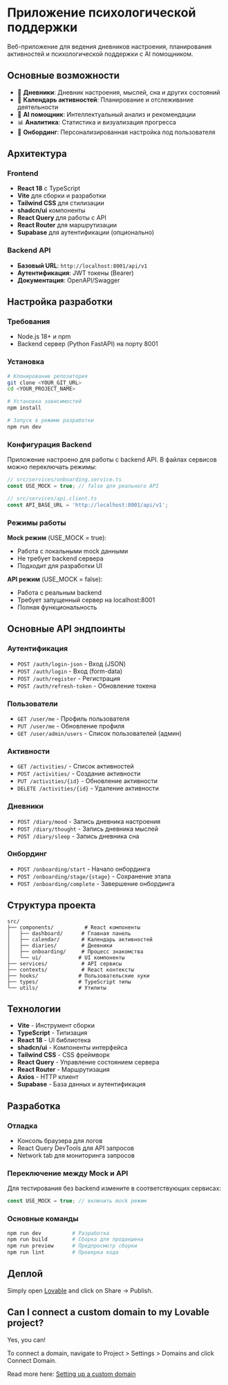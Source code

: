 # Приложение психологической поддержки

Веб-приложение для ведения дневников настроения, планирования активностей и психологической поддержки с AI помощником.

## Основные возможности

- 📝 **Дневники**: Дневник настроения, мыслей, сна и других состояний
- 📅 **Календарь активностей**: Планирование и отслеживание деятельности
- 🤖 **AI помощник**: Интеллектуальный анализ и рекомендации
- 📊 **Аналитика**: Статистика и визуализация прогресса
- 🎯 **Онбординг**: Персонализированная настройка под пользователя

## Архитектура

### Frontend
- **React 18** с TypeScript
- **Vite** для сборки и разработки
- **Tailwind CSS** для стилизации
- **shadcn/ui** компоненты
- **React Query** для работы с API
- **React Router** для маршрутизации
- **Supabase** для аутентификации (опционально)

### Backend API
- **Базовый URL**: `http://localhost:8001/api/v1`
- **Аутентификация**: JWT токены (Bearer)
- **Документация**: OpenAPI/Swagger

## Настройка разработки

### Требования
- Node.js 18+ и npm
- Backend сервер (Python FastAPI) на порту 8001

### Установка

```bash
# Клонирование репозитория
git clone <YOUR_GIT_URL>
cd <YOUR_PROJECT_NAME>

# Установка зависимостей
npm install

# Запуск в режиме разработки
npm run dev
```

### Конфигурация Backend

Приложение настроено для работы с backend API. В файлах сервисов можно переключать режимы:

```typescript
// src/services/onboarding.service.ts
const USE_MOCK = true; // false для реального API

// src/services/api.client.ts  
const API_BASE_URL = 'http://localhost:8001/api/v1';
```

### Режимы работы

**Mock режим** (USE_MOCK = true):
- Работа с локальными mock данными
- Не требует backend сервера
- Подходит для разработки UI

**API режим** (USE_MOCK = false):
- Работа с реальным backend
- Требует запущенный сервер на localhost:8001
- Полная функциональность

## Основные API эндпоинты

### Аутентификация
- `POST /auth/login-json` - Вход (JSON)
- `POST /auth/login` - Вход (form-data)
- `POST /auth/register` - Регистрация
- `POST /auth/refresh-token` - Обновление токена

### Пользователи
- `GET /user/me` - Профиль пользователя
- `PUT /user/me` - Обновление профиля
- `GET /user/admin/users` - Список пользователей (админ)

### Активности
- `GET /activities/` - Список активностей
- `POST /activities/` - Создание активности
- `PUT /activities/{id}` - Обновление активности
- `DELETE /activities/{id}` - Удаление активности

### Дневники
- `POST /diary/mood` - Запись дневника настроения
- `POST /diary/thought` - Запись дневника мыслей  
- `POST /diary/sleep` - Запись дневника сна

### Онбординг
- `POST /onboarding/start` - Начало онбординга
- `POST /onboarding/stage/{stage}` - Сохранение этапа
- `POST /onboarding/complete` - Завершение онбординга

## Структура проекта

```
src/
├── components/          # React компоненты
│   ├── dashboard/      # Главная панель
│   ├── calendar/       # Календарь активностей
│   ├── diaries/        # Дневники
│   ├── onboarding/     # Процесс знакомства
│   └── ui/            # UI компоненты
├── services/           # API сервисы
├── contexts/           # React контексты
├── hooks/             # Пользовательские хуки
├── types/             # TypeScript типы
└── utils/             # Утилиты
```

## Технологии

- **Vite** - Инструмент сборки
- **TypeScript** - Типизация
- **React 18** - UI библиотека
- **shadcn/ui** - Компоненты интерфейса
- **Tailwind CSS** - CSS фреймворк
- **React Query** - Управление состоянием сервера
- **React Router** - Маршрутизация
- **Axios** - HTTP клиент
- **Supabase** - База данных и аутентификация

## Разработка

### Отладка
- Консоль браузера для логов
- React Query DevTools для API запросов
- Network tab для мониторинга запросов

### Переключение между Mock и API
Для тестирования без backend измените в соответствующих сервисах:
```typescript
const USE_MOCK = true; // включить mock режим
```

### Основные команды
```bash
npm run dev          # Разработка
npm run build        # Сборка для продакшена
npm run preview      # Предпросмотр сборки
npm run lint         # Проверка кода
```

## Деплой

Simply open [Lovable](https://lovable.dev/projects/e5a4ef70-f531-4e5a-8dfd-61e42cd7f2c0) and click on Share -> Publish.

## Can I connect a custom domain to my Lovable project?

Yes, you can!

To connect a domain, navigate to Project > Settings > Domains and click Connect Domain.

Read more here: [Setting up a custom domain](https://docs.lovable.dev/tips-tricks/custom-domain#step-by-step-guide)
